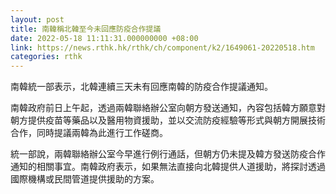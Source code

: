 ```yaml
---
layout: post
title: 南韓稱北韓至今未回應防疫合作提議
date: 2022-05-18 11:11:31.000000000 +08:00
link: https://news.rthk.hk/rthk/ch/component/k2/1649061-20220518.htm
categories: rthk
---
```


南韓統一部表示，北韓連續三天未有回應南韓的防疫合作提議通知。

南韓政府前日上午起，透過兩韓聯絡辦公室向朝方發送通知，內容包括韓方願意對朝方提供疫苗等藥品以及醫用物資援助，並以交流防疫經驗等形式與朝方開展技術合作，同時提議兩韓為此進行工作磋商。

統一部說，兩韓聯絡辦公室今早進行例行通話，但朝方仍未提及韓方發送防疫合作通知的相關事宜。南韓政府表示，如果無法直接向北韓提供人道援助，將探討透過國際機構或民間管道提供援助的方案。
